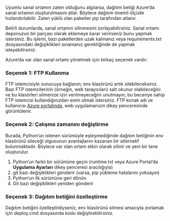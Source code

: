 Uyumlu sanal ortamın zaten olduğunu algılarsa, dağıtım betiği Azure’da sanal ortamın oluşturulmasını atlar.  Böylece dağıtım önemli ölçüde hızlandırılabilir.  Zaten yüklü olan paketler pip tarafından atlanır.

Belirli durumlarda, sanal ortamın silinmesini zorlayabilirsiniz.  Sanal ortamı deponuzun bir parçası olarak eklemeye karar verirseniz bunu yapmak istersiniz.  Bu işlemi, bazı paketlerden uzak kalmanız veya requirements.txt dosyasındaki değişiklikleri sınamanız gerektiğinde de yapmak isteyebilirsiniz.

Azure’da var olan sanal ortamı yönetmek için birkaç seçenek vardır:

### Seçenek 1: FTP Kullanma

FTP istemcisiyle sunucuya bağlanın; env klasörünü artık silebileceksiniz.  Bazı FTP istemcilerinin (örneğin, web tarayıcıları) salt okunur olabileceğini ve bu klasörleri silmenize izin verilmeyeceğini unutmayın; bu beceriye sahip FTP istemcisi kullandığınızdan emin olmak istersiniz.  FTP konak adı ve kullanıcısı [Azure portalında](https://portal.azure.com), web uygulamanızın dikey penceresinde görüntülenir.

### Seçenek 2: Çalışma zamanını değiştirme

Burada, Python’un istenen sürümüyle eşleşmediğinde dağıtım betiğinin env klasörünü sileceği olgusunun avantajlarını kazanan bir alternatif bulunmaktadır.  Böylece var olan ortam etkin olarak silinir ve yeni bir tane oluşturulur.

1. Python’un farklı bir sürümüne geçin (runtime.txt veya Azure Portal’da **Uygulama Ayarları** dikey penceresi aracılığıyla)
1. git bazı değişiklikleri gönderir (varsa, pip yükleme hatalarını yoksayın)
1. Python’un ilk sürümüne geri dönün
1. Git bazı değişiklikleri yeniden gönderir

### Seçenek 3: Dağıtım betiğini özelleştirme

Dağıtım betiğini özelleştirdiyseniz, env klasörünü silmesi amacıyla zorlamak için deploy.cmd dosyasında kodu değiştirebilirsiniz.


<!--HONumber=Sep16_HO3-->


